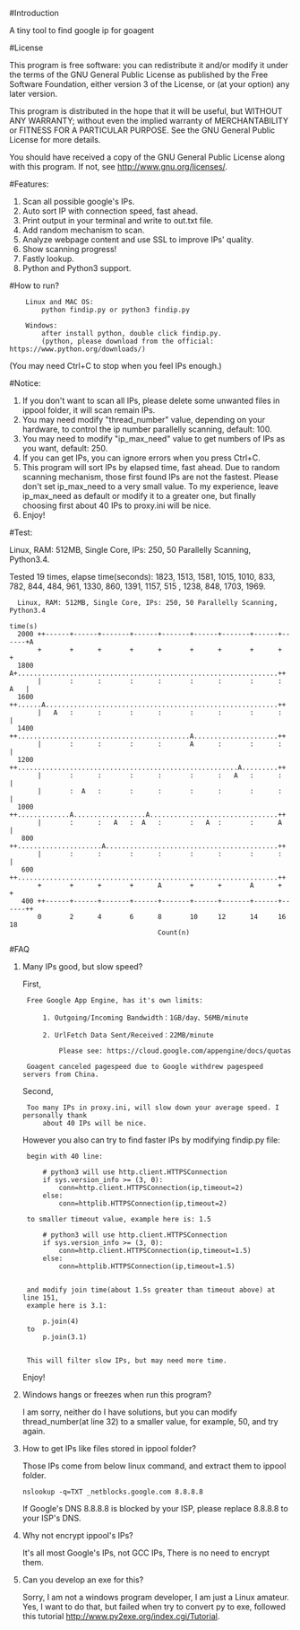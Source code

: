 
#Introduction

A tiny tool to find google ip for goagent

#License

This program is free software: you can redistribute it and/or modify
it under the terms of the GNU General Public License as published by
the Free Software Foundation, either version 3 of the License, or
(at your option) any later version.

This program is distributed in the hope that it will be useful,
but WITHOUT ANY WARRANTY; without even the implied warranty of
MERCHANTABILITY or FITNESS FOR A PARTICULAR PURPOSE.  See the
GNU General Public License for more details.

You should have received a copy of the GNU General Public License
along with this program.  If not, see <http://www.gnu.org/licenses/>.

#Features:

1. Scan all possible google's IPs.
2. Auto sort IP with connection speed, fast ahead.
3. Print output in your terminal and write to out.txt file.
4. Add random mechanism to scan.
5. Analyze webpage content and use SSL to improve IPs' quality.
6. Show scanning progress!
7. Fastly lookup.
8. Python and Python3 support.

#How to run?
```
    Linux and MAC OS:
        python findip.py or python3 findip.py
        
    Windows:
        after install python, double click findip.py. 
        (python, please download from the official: https://www.python.org/downloads/)
```
(You may need Ctrl+C to stop when you feel IPs enough.)

#Notice:

1. If you don't want to scan all IPs, please delete some unwanted files in ippool folder, it will scan remain IPs. 
2. You may need modify "thread_number" value, depending on your hardware, to control the ip number parallelly scanning, default: 100.
3. You may need to modify "ip_max_need" value to get numbers of IPs as you want, default: 250.
4. If you can get IPs, you can ignore errors when you press Ctrl+C.
5. This program will sort IPs by elapsed time, fast ahead. Due to random scanning mechanism, those first found IPs are not the fastest. Please don't set ip_max_need to a very small value. To my experience, leave ip_max_need as default or modify it to a greater one, but finally choosing first about 40 IPs to proxy.ini will be nice.
6. Enjoy!

#Test:

Linux, RAM: 512MB, Single Core, IPs: 250, 50 Parallelly Scanning, Python3.4.

Tested 19 times, elapse time(seconds): 
    1823, 1513, 1581, 1015, 1010, 833, 782, 844, 484, 961, 1330, 860, 1391, 1157, 515 , 1238, 848, 1703, 1969.

```
  Linux, RAM: 512MB, Single Core, IPs: 250, 50 Parallelly Scanning, Python3.4
       
time(s) 
  2000 ++------+------+-------+------+-------+------+-------+------+------+A
       +       +      +       +      +       +      +       +      +       +
  1800 A+.................................................................++
       |       :      :       :      :       :      :       :      :   A   |
  1600 ++......A..........................................................++
       |   A   :      :       :      :       :      :       :      :       |
  1400 ++...........................................A.....................++
       |       :      :       :      :       A      :       :      :       |
  1200 ++.......................................................A.........++
       |       :      :       :      :       :      :   A   :      :       |
       |       :  A   :       :      :       :      :       :      :       |
  1000 ++.............A..................A................................++
       |       :      :   A   :  A   :       :   A  :       :      A       |
   800 ++.....................A...........................................++
       |       :      :       :      :       :      :       :      :       |
   600 ++.................................................................++
       +       +      +       +      A       +      +       A      +       +
   400 ++------+------+-------+------+-------+------+-------+------+------++
       0       2      4       6      8       10     12      14     16      18
                                     Count(n)

```

#FAQ
1. Many IPs good, but slow speed?

    First,

        Free Google App Engine, has it's own limits:

            1. Outgoing/Incoming Bandwidth：1GB/day、56MB/minute

            2. UrlFetch Data Sent/Received：22MB/minute

                Please see: https://cloud.google.com/appengine/docs/quotas
        
        Goagent canceled pagespeed due to Google withdrew pagespeed servers from China.
    
    Second,
    
        Too many IPs in proxy.ini, will slow down your average speed. I personally thank 
            about 40 IPs will be nice.
    
    However you also can try to find faster IPs by modifying findip.py file:
    
        begin with 40 line:
    
            # python3 will use http.client.HTTPSConnection
            if sys.version_info >= (3, 0):
                conn=http.client.HTTPSConnection(ip,timeout=2)
            else:
                conn=httplib.HTTPSConnection(ip,timeout=2)
        
        to smaller timeout value, example here is: 1.5
    
            # python3 will use http.client.HTTPSConnection
            if sys.version_info >= (3, 0):
                conn=http.client.HTTPSConnection(ip,timeout=1.5)
            else:
                conn=httplib.HTTPSConnection(ip,timeout=1.5)
    
    
        and modify join time(about 1.5s greater than timeout above) at line 151, 
        example here is 3.1:
    
            p.join(4)
        to 
            p.join(3.1)
    
    
        This will filter slow IPs, but may need more time.
    
    Enjoy!

2. Windows hangs or freezes when run this program?

    I am sorry, neither do I have solutions, but you can modify 
        thread_number(at line 32) to a smaller value, for example, 50, 
        and try again.
        
3. How to get IPs like files stored in ippool folder?

    Those IPs come from below linux command, and extract them to ippool folder.
    ```
    nslookup -q=TXT _netblocks.google.com 8.8.8.8
    ```
    If Google's DNS 8.8.8.8 is blocked by your ISP, please replace 8.8.8.8 to your ISP's DNS.
    
4. Why not encrypt ippool's IPs?

    It's all most Google's IPs, not GCC IPs, There is no need to encrypt them.

5. Can you develop an exe for this?
    
    Sorry, I am not a windows program developer, I am just a Linux amateur. Yes, I want to do that, but failed when try to convert py to exe, followed this tutorial http://www.py2exe.org/index.cgi/Tutorial.
